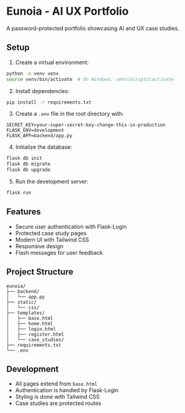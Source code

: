 # Eunoia - AI UX Portfolio

A password-protected portfolio showcasing AI and UX case studies.

## Setup

1. Create a virtual environment:
```bash
python -m venv venv
source venv/bin/activate  # On Windows: venv\Scripts\activate
```

2. Install dependencies:
```bash
pip install -r requirements.txt
```

3. Create a `.env` file in the root directory with:
```
SECRET_KEY=your-super-secret-key-change-this-in-production
FLASK_ENV=development
FLASK_APP=backend/app.py
```

4. Initialize the database:
```bash
flask db init
flask db migrate
flask db upgrade
```

5. Run the development server:
```bash
flask run
```

## Features

- Secure user authentication with Flask-Login
- Protected case study pages
- Modern UI with Tailwind CSS
- Responsive design
- Flash messages for user feedback

## Project Structure

```
eunoia/
├── backend/
│   └── app.py
├── static/
│   └── css/
├── templates/
│   ├── base.html
│   ├── home.html
│   ├── login.html
│   ├── register.html
│   └── case_studies/
├── requirements.txt
└── .env
```

## Development

- All pages extend from `base.html`
- Authentication is handled by Flask-Login
- Styling is done with Tailwind CSS
- Case studies are protected routes 